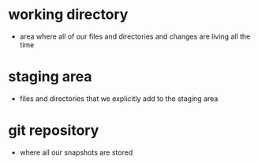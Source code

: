 # working directory
- area where all of our files and directories and changes are living all the time

# staging area
- files and directories that we explicitly add to the staging area

# git repository
- where all our snapshots are stored